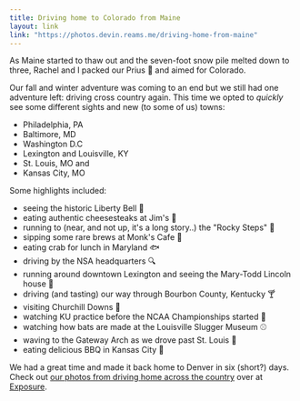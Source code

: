 ```yaml
---
title: Driving home to Colorado from Maine
layout: link
link: "https://photos.devin.reams.me/driving-home-from-maine"
---
```


As Maine started to thaw out and the seven-foot snow pile melted down to three, Rachel and I packed our Prius :car: and aimed for Colorado.

Our fall and winter adventure was coming to an end but we still had one adventure left: driving cross country again. This time we opted to *quickly* see some different sights and new (to some of us) towns:

- Philadelphia, PA
- Baltimore, MD
- Washington D.C
- Lexington and Louisville, KY
- St. Louis, MO and
- Kansas City, MO

Some highlights included:

- seeing the historic Liberty Bell :bell:
- eating authentic cheesesteaks at Jim's :hamburger:
- running to (near, and not up, it's a long story..) the "Rocky Steps" :runner:
- sipping some rare brews at Monk's Cafe :beer:
- eating crab for lunch in Maryland :fish:
- driving by the NSA headquarters :mag:
- running around downtown Lexington and seeing the Mary-Todd Lincoln house :tophat:
- driving (and tasting) our way through Bourbon County, Kentucky :cocktail:
- visiting Churchill Downs :horse:
- watching KU practice before the NCAA Championships started :basketball:
- watching how bats are made at the Louisville Slugger Museum :baseball:
- waving to the Gateway Arch as we drove past St. Louis :wave:
- eating delicious BBQ in Kansas City :meat_on_bone:


We had a great time and made it back home to Denver in six (short?) days. Check out [our photos from driving home across the country](https://photos.devin.reams.me/driving-home-from-maine) over at [Exposure](https://exposure.co/).

